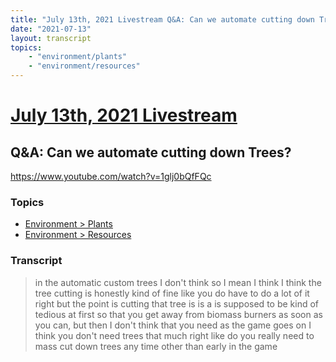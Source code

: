```yaml
---
title: "July 13th, 2021 Livestream Q&A: Can we automate cutting down Trees?"
date: "2021-07-13"
layout: transcript
topics:
    - "environment/plants"
    - "environment/resources"
---
```

# [July 13th, 2021 Livestream](../2021-07-13.md)
## Q&A: Can we automate cutting down Trees?
https://www.youtube.com/watch?v=1glj0bQfFQc

### Topics
* [Environment > Plants](../topics/environment/plants.md)
* [Environment > Resources](../topics/environment/resources.md)

### Transcript

> in the automatic custom trees I don't think so I mean I think I think the tree cutting is honestly kind of fine like you do have to do a lot of it right but the point is cutting that tree is is a is supposed to be kind of tedious at first so that you get away from biomass burners as soon as you can, but then I don't think that you need as the game goes on I think you don't need trees that much right like do you really need to mass cut down trees any time other than early in the game
